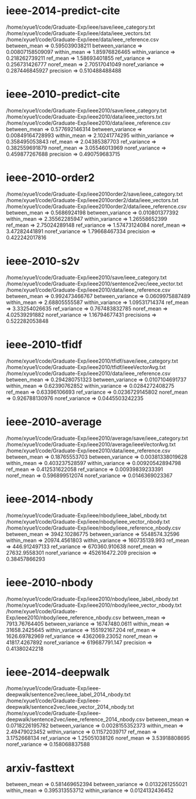 # ieee-2014-predict-cite
/home/xyue1/code/Graduate-Exp/ieee/save/ieee_category.txt
/home/xyue1/code/Graduate-Exp/ieee/data/ieee_vectors.txt
/home/xyue1/code/Graduate-Exp/ieee/data/ieee_reference.csv
between_mean => 0.595039038211
between_variance => 0.00807158509097
within_mean => 1.85976826465
within_variance => 0.218262739211
ref_mean => 1.58693401855
ref_variance => 0.256731426777
noref_mean => 2.70517041049
noref_variance => 0.287446845927
precision => 0.510488488488

# ieee-2010-predict-cite
/home/xyue1/code/Graduate-Exp/ieee2010/save/ieee_category.txt
/home/xyue1/code/Graduate-Exp/ieee2010/data/ieee_vectors.txt
/home/xyue1/code/Graduate-Exp/ieee2010/data/ieee_reference.csv
between_mean => 0.577692146314
between_variance => 0.00849164728993
within_mean => 2.10241774295
within_variance => 0.358495053843
ref_mean => 2.04385387703
ref_variance => 0.382559691879
noref_mean => 3.05546013969
noref_variance => 0.459877267688
precision => 0.490759683715

# ieee-2010-order2
/home/xyue1/code/Graduate-Exp/ieee2010order2/save/ieee_category.txt
/home/xyue1/code/Graduate-Exp/ieee2010order2/data/ieee_vectors.txt
/home/xyue1/code/Graduate-Exp/ieee2010order2/data/ieee_reference.csv
between_mean => 0.5686924198
between_variance => 0.010801377392
within_mean => 2.35562285947
within_variance => 1.26558652399
ref_mean => 2.75024289148
ref_variance => 1.57473124084
noref_mean => 3.47282441891
noref_variance => 1.79668467334
precision => 0.422242017816

# ieee-2010-s2v
/home/xyue1/code/Graduate-Exp/ieee2010/save/ieee_category.txt
/home/xyue1/code/Graduate-Exp/ieee2010/sentence2vec/ieee_vector.txt
/home/xyue1/code/Graduate-Exp/ieee2010/data/ieee_reference.csv
between_mean => 0.992473466767
between_variance => 0.0609975887489
within_mean => 2.68805555587
within_variance => 1.09531714374
ref_mean => 3.33254026635
ref_variance => 0.767483832785
noref_mean => 4.02539291882
noref_variance => 1.16794677431
precisions => 0.522282053848

# ieee-2010-tfidf
/home/xyue1/code/Graduate-Exp/ieee2010/tfidf/save/ieee_category.txt
/home/xyue1/code/Graduate-Exp/ieee2010/tfidf/ieeeVectorAvg.txt
/home/xyue1/code/Graduate-Exp/ieee2010/data/ieee_reference.csv
between_mean => 0.294280751323
between_variance => 0.0107104691737
within_mean => 0.62390762852
within_variance => 0.0284272408275
ref_mean => 0.63396106693
ref_variance => 0.0236729145802
noref_mean => 0.926788130976
noref_variance => 0.0445503242235

# ieee-2010-average
/home/xyue1/code/Graduate-Exp/ieee2010/average/save/ieee_category.txt
/home/xyue1/code/Graduate-Exp/ieee2010/average/ieeeVectorAvg.txt
/home/xyue1/code/Graduate-Exp/ieee2010/data/ieee_reference.csv
between_mean => 0.18765553703
between_variance => 0.00381338019628
within_mean => 0.403237528597
within_variance => 0.00920542894798
ref_mean => 0.412531622058
ref_variance => 0.00939839233391
noref_mean => 0.596899512074
noref_variance => 0.0146369023367

# ieee-2014-nbody
/home/xyue1/code/Graduate-Exp/ieee/nbody/ieee_label_nbody.txt
/home/xyue1/code/Graduate-Exp/ieee/nbody/ieee_vector_nbody.txt
/home/xyue1/code/Graduate-Exp/ieee/nbody/ieee_reference_nbody.csv
between_mean => 3942.10286775
between_variance => 5548574.32596
within_mean => 20974.4561803
within_variance => 160735139.993
ref_mean => 446.912497133
ref_variance => 670360.910638
noref_mean => 27632.9558301
noref_variance => 452616472.209
precision => 0.38457866293

# ieee-2010-nbody
/home/xyue1/code/Graduate-Exp/ieee2010/nbody/ieee_label_nbody.txt
/home/xyue1/code/Graduate-Exp/ieee2010/nbody/ieee_vector_nbody.txt
/home/xyue1/code/Graduate-Exp/ieee2010/nbody/ieee_reference_nbody.csv
between_mean => 7913.76764405
between_variance => 16747480.0611
within_mean => 31658.2425645
within_variance => 155192167.204
ref_mean => 1626.69782969
ref_variance => 4362069.23052
noref_mean => 41817.4267892
noref_variance => 619687791.147
precision => 0.41380242218

# ieee-2014-deepwalk
/home/xyue1/code/Graduate-Exp/ieee-deepwalk/sentence2vec/ieee_label_2014_nbody.txt
/home/xyue1/code/Graduate-Exp/ieee-deepwalk/sentence2vec/ieee_vector_2014_nbody.txt
/home/xyue1/code/Graduate-Exp/ieee-deepwalk/sentence2vec/ieee_reference_2014_nbody.csv
between_mean => 0.0718226195782
between_variance => 0.0028155352373
within_mean => 2.49479023452
within_variance => 0.11572039717
ref_mean => 3.1752668134
ref_variance => 1.25051038126
noref_mean => 3.53918808695
noref_variance => 0.158068837588

# arxiv-fasttext
between_mean => 0.581469652394
between_variance => 0.0132261255021
within_mean => 0.395313553712
within_variance => 0.0124132436452
